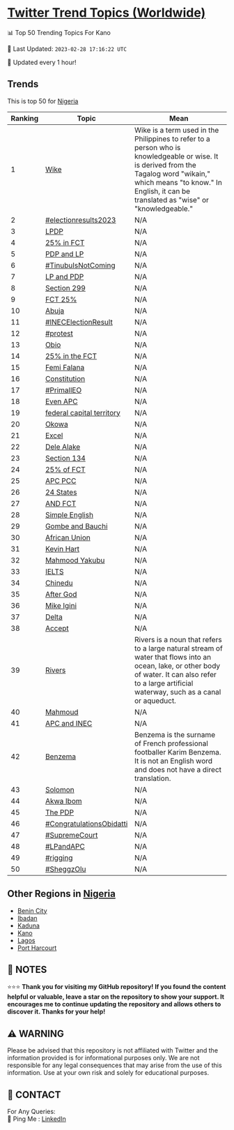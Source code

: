 [Twitter Trend Topics (Worldwide)](https://github.com/ErcinDedeoglu/Twitter-Trend-Topics)
==========


📊 Top 50 Trending Topics For Kano

📆 Last Updated: `2023-02-28 17:16:22 UTC`

🔧 Updated every 1 hour!


## Trends

This is top 50 for [Nigeria](</Nigeria>)

| Ranking | Topic | Mean |
| ------- | ------------ | ------------ |
| 1 | [Wike](http://twitter.com/search?q=Wike) | Wike is a term used in the Philippines to refer to a person who is knowledgeable or wise. It is derived from the Tagalog word "wikain," which means "to know." In English, it can be translated as "wise" or "knowledgeable." |
| 2 | [#electionresults2023](http://twitter.com/search?q=%23electionresults2023) | N/A |
| 3 | [LPDP](http://twitter.com/search?q=LPDP) | N/A |
| 4 | [25% in FCT](http://twitter.com/search?q=25%25+in+FCT) | N/A |
| 5 | [PDP and LP](http://twitter.com/search?q=PDP+and+LP) | N/A |
| 6 | [#TinubuIsNotComing](http://twitter.com/search?q=%23TinubuIsNotComing) | N/A |
| 7 | [LP and PDP](http://twitter.com/search?q=LP+and+PDP) | N/A |
| 8 | [Section 299](http://twitter.com/search?q=Section+299) | N/A |
| 9 | [FCT 25%](http://twitter.com/search?q=FCT+25%25) | N/A |
| 10 | [Abuja](http://twitter.com/search?q=Abuja) | N/A |
| 11 | [#INECElectionResult](http://twitter.com/search?q=%23INECElectionResult) | N/A |
| 12 | [#protest](http://twitter.com/search?q=%23protest) | N/A |
| 13 | [Obio](http://twitter.com/search?q=Obio) | N/A |
| 14 | [25% in the FCT](http://twitter.com/search?q=25%25+in+the+FCT) | N/A |
| 15 | [Femi Falana](http://twitter.com/search?q=Femi+Falana) | N/A |
| 16 | [Constitution](http://twitter.com/search?q=Constitution) | N/A |
| 17 | [#PrimallEO](http://twitter.com/search?q=%23PrimallEO) | N/A |
| 18 | [Even APC](http://twitter.com/search?q=Even+APC) | N/A |
| 19 | [federal capital territory](http://twitter.com/search?q=federal+capital+territory) | N/A |
| 20 | [Okowa](http://twitter.com/search?q=Okowa) | N/A |
| 21 | [Excel](http://twitter.com/search?q=Excel) | N/A |
| 22 | [Dele Alake](http://twitter.com/search?q=Dele+Alake) | N/A |
| 23 | [Section 134](http://twitter.com/search?q=Section+134) | N/A |
| 24 | [25% of FCT](http://twitter.com/search?q=25%25+of+FCT) | N/A |
| 25 | [APC PCC](http://twitter.com/search?q=APC+PCC) | N/A |
| 26 | [24 States](http://twitter.com/search?q=24+States) | N/A |
| 27 | [AND FCT](http://twitter.com/search?q=AND+FCT) | N/A |
| 28 | [Simple English](http://twitter.com/search?q=Simple+English) | N/A |
| 29 | [Gombe and Bauchi](http://twitter.com/search?q=Gombe+and+Bauchi) | N/A |
| 30 | [African Union](http://twitter.com/search?q=African+Union) | N/A |
| 31 | [Kevin Hart](http://twitter.com/search?q=Kevin+Hart) | N/A |
| 32 | [Mahmood Yakubu](http://twitter.com/search?q=Mahmood+Yakubu) | N/A |
| 33 | [IELTS](http://twitter.com/search?q=IELTS) | N/A |
| 34 | [Chinedu](http://twitter.com/search?q=Chinedu) | N/A |
| 35 | [After God](http://twitter.com/search?q=After+God) | N/A |
| 36 | [Mike Igini](http://twitter.com/search?q=Mike+Igini) | N/A |
| 37 | [Delta](http://twitter.com/search?q=Delta) | N/A |
| 38 | [Accept](http://twitter.com/search?q=Accept) | N/A |
| 39 | [Rivers](http://twitter.com/search?q=Rivers) | Rivers is a noun that refers to a large natural stream of water that flows into an ocean, lake, or other body of water. It can also refer to a large artificial waterway, such as a canal or aqueduct. |
| 40 | [Mahmoud](http://twitter.com/search?q=Mahmoud) | N/A |
| 41 | [APC and INEC](http://twitter.com/search?q=APC+and+INEC) | N/A |
| 42 | [Benzema](http://twitter.com/search?q=Benzema) | Benzema is the surname of French professional footballer Karim Benzema. It is not an English word and does not have a direct translation. |
| 43 | [Solomon](http://twitter.com/search?q=Solomon) | N/A |
| 44 | [Akwa Ibom](http://twitter.com/search?q=Akwa+Ibom) | N/A |
| 45 | [The PDP](http://twitter.com/search?q=The+PDP) | N/A |
| 46 | [#CongratulationsObidatti](http://twitter.com/search?q=%23CongratulationsObidatti) | N/A |
| 47 | [#SupremeCourt](http://twitter.com/search?q=%23SupremeCourt) | N/A |
| 48 | [#LPandAPC](http://twitter.com/search?q=%23LPandAPC) | N/A |
| 49 | [#rigging](http://twitter.com/search?q=%23rigging) | N/A |
| 50 | [#SheggzOlu](http://twitter.com/search?q=%23SheggzOlu) | N/A |



## Other Regions in [Nigeria](</Nigeria>)

* [Benin City](</Nigeria/Benin City.md>)
* [Ibadan](</Nigeria/Ibadan.md>)
* [Kaduna](</Nigeria/Kaduna.md>)
* [Kano](</Nigeria/Kano.md>)
* [Lagos](</Nigeria/Lagos.md>)
* [Port Harcourt](</Nigeria/Port Harcourt.md>)



## 📝 NOTES

⭐⭐⭐ **Thank you for visiting my GitHub repository! If you found the content helpful or valuable, leave a star on the repository to show your support. It encourages me to continue updating the repository and allows others to discover it. Thanks for your help!**


## ⚠️ WARNING

Please be advised that this repository is not affiliated with Twitter and the information provided is for informational purposes only. We are not responsible for any legal consequences that may arise from the use of this information. Use at your own risk and solely for educational purposes.


## 📨 CONTACT

 For Any Queries:  
            🏓 Ping Me : [LinkedIn](https://www.linkedin.com/in/ercindedeoglu/)
